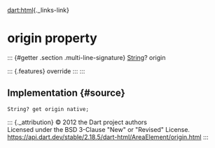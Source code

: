 [dart:html](../../dart-html/dart-html-library){._links-link}

origin property
===============

::: {#getter .section .multi-line-signature}
[String](../../dart-core/string-class)? origin

::: {.features}
override
:::
:::

Implementation {#source}
--------------

``` {.language-dart data-language="dart"}
String? get origin native;
```

::: {._attribution}
© 2012 the Dart project authors\
Licensed under the BSD 3-Clause \"New\" or \"Revised\" License.\
<https://api.dart.dev/stable/2.18.5/dart-html/AreaElement/origin.html>
:::
